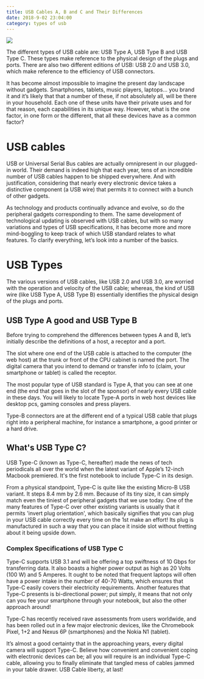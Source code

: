 ```yaml
---
title: USB Cables A, B and C and Their Differences
date: 2018-9-02 23:04:00
category: types of usb
---
```


![](/img/7.jpg)

The different types of USB cable are: USB Type A, USB Type B and USB Type C. These types make reference to the physical design of the plugs and ports. There are also two different editions of USB: USB 2.0 and USB 3.0, which make reference to the efficiency of USB connectors.

<!-- more -->

It has become almost impossible to imagine the present day landscape without gadgets. Smartphones, tablets, music players, laptops… you brand it and it’s likely that that a number of these, if not absolutely all, will be there in your household. Each one of these units have their private uses and for that reason, each capabilities in its unique way. However, what is the one factor, in one form or the different, that all these devices have as a common factor?

# USB cables

USB or Universal Serial Bus cables are actually omnipresent in our plugged-in world. Their demand is indeed high that each year, tens of an incredible number of USB cables happen to be shipped everywhere. And with justification, considering that nearly every electronic device takes a distinctive component (a USB wire) that permits it to connect with a bunch of other gadgets.

As technology and products continually advance and evolve, so do the peripheral gadgets corresponding to them. The same development of technological updating is observed with USB cables, but with so many variations and types of USB specifications, it has become more and more mind-boggling to keep track of which USB standard relates to what features. To clarify everything, let’s look into a number of the basics.

# USB Types

The various versions of USB cables, like USB 2.0 and USB 3.0, are worried with the operation and velocity of the USB cable; whereas, the kind of USB wire (like USB Type A, USB Type B) essentially identifies the physical design of the plugs and ports.

## USB Type A good and USB Type B

Before trying to comprehend the differences between types A and B, let’s initially describe the definitions of a host, a receptor and a port.

The slot where one end of the USB cable is attached to the computer (the web host) at the trunk or front of the CPU cabinet is named the port. The digital camera that you intend to demand or transfer info to (claim, your smartphone or tablet) is called the receptor.

The most popular type of USB standard is Type A, that you can see at one end (the end that goes in the slot of the sponsor) of nearly every USB cable in these days. You will likely to locate Type-A ports in web host devices like desktop pcs, gaming consoles and press players.

Type-B connectors are at the different end of a typical USB cable that plugs right into a peripheral machine, for instance a smartphone, a good printer or a hard drive.

## What's USB Type C?

USB Type-C (known as Type-C, hereafter) made the news of tech periodicals all over the world when the latest variant of Apple’s 12-inch Macbook premiered. It's the first notebook to include Type-C in its design.

From a physical standpoint, Type-C is quite like the existing Micro-B USB variant. It steps 8.4 mm by 2.6 mm. Because of its tiny size, it can simply match even the tiniest of peripheral gadgets that we use today. One of the many features of Type-C over other existing variants is usually that it permits 'invert plug orientation', which basically signifies that you can plug in your USB cable correctly every time on the 1st make an effort! Its plug is manufactured in such a way that you can place it inside slot without fretting about it being upside down.

### Complex Specifications of USB Type C

Type-C supports USB 3.1 and will be offering a top swiftness of 10 Gbps for transferring data. It also boasts a higher power output as high as 20 Volts (100 W) and 5 Amperes. It ought to be noted that frequent laptops will often have a power intake in the number of 40-70 Watts, which ensures that Type-C easily covers their electricity requirements. Another features that Type-C presents is bi-directional power; put simply, it means that not only can you fee your smartphone through your notebook, but also the other approach around!

Type-C has recently received rave assessments from users worldwide, and has been rolled out in a few major electronic devices, like the Chromebook Pixel, 1+2 and Nexus 6P (smartphones) and the Nokia N1 (tablet).

It’s almost a good certainty that in the approaching years, every digital camera will support Type-C. Believe how convenient and convenient coping with electronic devices can be; all you will require is an individual Type-C cable, allowing you to finally eliminate that tangled mess of cables jammed in your table drawer. USB Cable liberty, at last!
